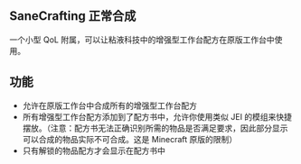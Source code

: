 ## SaneCrafting 正常合成

一个小型 QoL 附属，可以让粘液科技中的增强型工作台配方在原版工作台中使用。

## 功能
- 允许在原版工作台中合成所有的增强型工作台配方
- 所有增强型工作台配方添加到了配方书中，允许你使用类似 JEI 的模组来快捷摆放。（注意：配方书无法正确识别所需的物品是否满足要求，因此部分显示可以合成的物品实际不可合成。这是 Minecraft 原版的限制）
- 只有解锁的物品配方才会显示在配方书中
